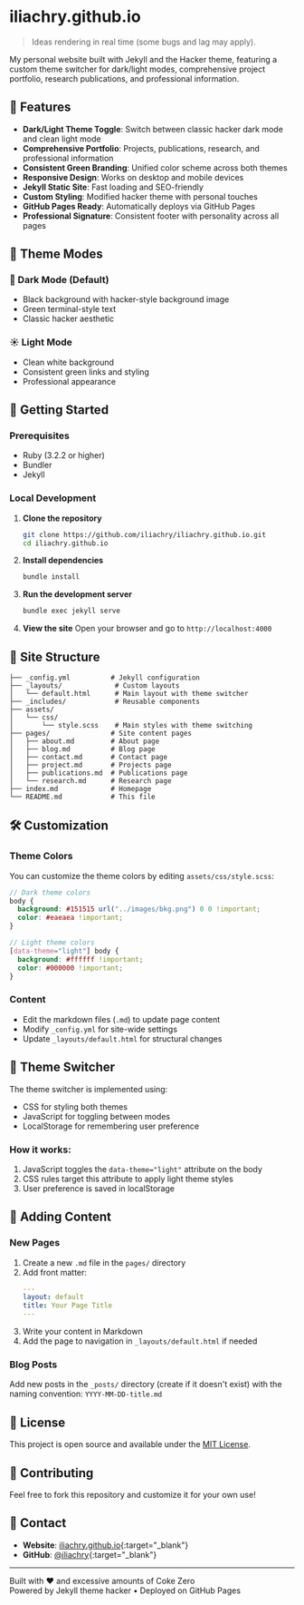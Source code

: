 # iliachry.github.io

> Ideas rendering in real time (some bugs and lag may apply).

My personal website built with Jekyll and the Hacker theme, featuring a custom theme switcher for dark/light modes, comprehensive project portfolio, research publications, and professional information.

## 🌟 Features

- **Dark/Light Theme Toggle**: Switch between classic hacker dark mode and clean light mode
- **Comprehensive Portfolio**: Projects, publications, research, and professional information
- **Consistent Green Branding**: Unified color scheme across both themes
- **Responsive Design**: Works on desktop and mobile devices
- **Jekyll Static Site**: Fast loading and SEO-friendly
- **Custom Styling**: Modified hacker theme with personal touches
- **GitHub Pages Ready**: Automatically deploys via GitHub Pages
- **Professional Signature**: Consistent footer with personality across all pages

## 🎨 Theme Modes

### 🌙 Dark Mode (Default)
- Black background with hacker-style background image
- Green terminal-style text
- Classic hacker aesthetic

### ☀️ Light Mode
- Clean white background
- Consistent green links and styling
- Professional appearance

## 🚀 Getting Started

### Prerequisites
- Ruby (3.2.2 or higher)
- Bundler
- Jekyll

### Local Development

1. **Clone the repository**
   ```bash
   git clone https://github.com/iliachry/iliachry.github.io.git
   cd iliachry.github.io
   ```

2. **Install dependencies**
   ```bash
   bundle install
   ```

3. **Run the development server**
   ```bash
   bundle exec jekyll serve
   ```

4. **View the site**
   Open your browser and go to `http://localhost:4000`

## 📁 Site Structure

```
├── _config.yml          # Jekyll configuration
├── _layouts/             # Custom layouts
│   └── default.html      # Main layout with theme switcher
├── _includes/            # Reusable components
├── assets/
│   └── css/
│       └── style.scss    # Main styles with theme switching
├── pages/               # Site content pages
│   ├── about.md         # About page
│   ├── blog.md          # Blog page
│   ├── contact.md       # Contact page
│   ├── project.md       # Projects page
│   ├── publications.md  # Publications page
│   └── research.md      # Research page
├── index.md             # Homepage
└── README.md            # This file
```

## 🛠️ Customization

### Theme Colors
You can customize the theme colors by editing `assets/css/style.scss`:

```scss
// Dark theme colors
body {
  background: #151515 url("../images/bkg.png") 0 0 !important;
  color: #eaeaea !important;
}

// Light theme colors
[data-theme="light"] body {
  background: #ffffff !important;
  color: #000000 !important;
}
```

### Content
- Edit the markdown files (`.md`) to update page content
- Modify `_config.yml` for site-wide settings
- Update `_layouts/default.html` for structural changes

## 🔧 Theme Switcher

The theme switcher is implemented using:
- CSS for styling both themes
- JavaScript for toggling between modes
- LocalStorage for remembering user preference

### How it works:
1. JavaScript toggles the `data-theme="light"` attribute on the body
2. CSS rules target this attribute to apply light theme styles
3. User preference is saved in localStorage

## 📝 Adding Content

### New Pages
1. Create a new `.md` file in the `pages/` directory
2. Add front matter:
   ```yaml
   ---
   layout: default
   title: Your Page Title
   ---
   ```
3. Write your content in Markdown
4. Add the page to navigation in `_layouts/default.html` if needed

### Blog Posts
Add new posts in the `_posts/` directory (create if it doesn't exist) with the naming convention:
`YYYY-MM-DD-title.md`

## 📄 License

This project is open source and available under the [MIT License](LICENSE).

## 🤝 Contributing

Feel free to fork this repository and customize it for your own use!

## 📧 Contact

- **Website**: [iliachry.github.io](https://iliachry.github.io){:target="_blank"}
- **GitHub**: [@iliachry](https://github.com/iliachry){:target="_blank"}

---

Built with ❤️ and excessive amounts of Coke Zero  
Powered by Jekyll theme hacker • Deployed on GitHub Pages 